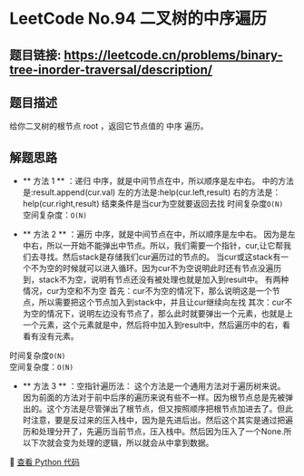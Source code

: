 # LeetCode No.94 二叉树的中序遍历

## 题目链接: https://leetcode.cn/problems/binary-tree-inorder-traversal/description/
## 题目描述
给你二叉树的根节点 root ，返回它节点值的 中序 遍历。



## 解题思路
- ** 方法 1 ** ：递归
中序，就是中间节点在中，所以顺序是左中右。
中的方法是:result.append(cur.val)
左的方法是:help(cur.left,result)
右的方法是：help(cur.right,result)
结束条件是当cur为空就要返回去找
时间复杂度`O(N)`  
空间复杂度：`O(N)`

- ** 方法 2 ** ：遍历
中序，就是中间节点在中，所以顺序是左中右。
因为是左中右，所以一开始不能弹出中节点。所以，我们需要一个指针，cur,让它帮我们去寻找。然后stack是存储我们cur遍历过的节点的。
当cur或这stack有一个不为空的时候就可以进入循环。因为cur不为空说明此时还有节点没遍历到，stack不为空，说明有节点还没有被处理也就是加入到result中。
有两种情况，cur为空和不为空
首先：cur不为空的情况下，那么说明这是一个节点，所以需要把这个节点加入到stack中，并且让cur继续向左找
其次：cur不为空的情况下，说明左边没有节点了，那么此时就要弹出一个元素，也就是上一个元素，这个元素就是中，然后将中加入到result中，然后遍历中的右，看看有没有元素。

时间复杂度`O(N)`  
空间复杂度：`O(N)`

- ** 方法 3 ** ：空指针遍历法：
这个方法是一个通用方法对于遍历树来说。
因为前面的方法对于前中后序的遍历来说有些不一样。因为根节点总是先被弹出的。这个方法是尽管弹出了根节点，但又按照顺序把根节点加进去了。但此时注意，要是反过来的压入栈中，因为是先进后出。然后这个其实是通过把遍历和处理分开了，先遍历当前节点，压入栈中。然后因为压入了一个None.所以下次就会变为处理的逻辑，所以就会从中拿到数据。

📌 [查看 Python 代码](../solutions/python/No_094_二叉树的中序遍历.py)